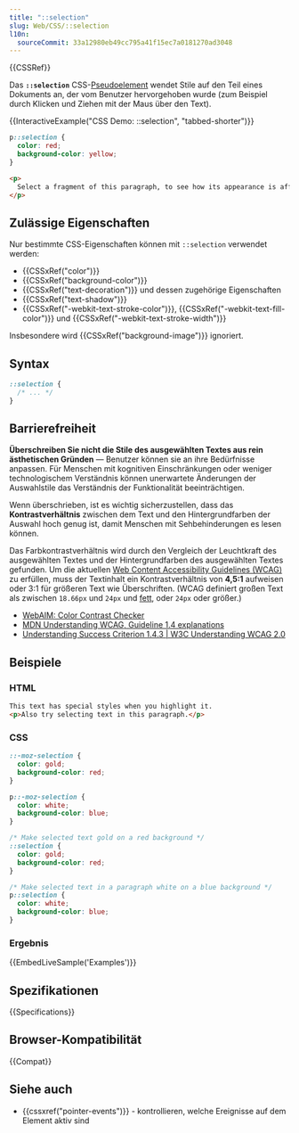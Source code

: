```yaml
---
title: "::selection"
slug: Web/CSS/::selection
l10n:
  sourceCommit: 33a12980eb49cc795a41f15ec7a0181270ad3048
---
```


{{CSSRef}}

Das **`::selection`** CSS-[Pseudoelement](/de/docs/Web/CSS/Pseudo-elements) wendet Stile auf den Teil eines Dokuments an, der vom Benutzer hervorgehoben wurde (zum Beispiel durch Klicken und Ziehen mit der Maus über den Text).

{{InteractiveExample("CSS Demo: ::selection", "tabbed-shorter")}}

```css interactive-example
p::selection {
  color: red;
  background-color: yellow;
}
```

```html interactive-example
<p>
  Select a fragment of this paragraph, to see how its appearance is affected.
</p>
```

## Zulässige Eigenschaften

Nur bestimmte CSS-Eigenschaften können mit `::selection` verwendet werden:

- {{CSSxRef("color")}}
- {{CSSxRef("background-color")}}
- {{CSSxRef("text-decoration")}} und dessen zugehörige Eigenschaften
- {{CSSxRef("text-shadow")}}
- {{CSSxRef("-webkit-text-stroke-color")}}, {{CSSxRef("-webkit-text-fill-color")}} und {{CSSxRef("-webkit-text-stroke-width")}}

Insbesondere wird {{CSSxRef("background-image")}} ignoriert.

## Syntax

```css
::selection {
  /* ... */
}
```

## Barrierefreiheit

**Überschreiben Sie nicht die Stile des ausgewählten Textes aus rein ästhetischen Gründen** — Benutzer können sie an ihre Bedürfnisse anpassen. Für Menschen mit kognitiven Einschränkungen oder weniger technologischem Verständnis können unerwartete Änderungen der Auswahlstile das Verständnis der Funktionalität beeinträchtigen.

Wenn überschrieben, ist es wichtig sicherzustellen, dass das **Kontrastverhältnis** zwischen dem Text und den Hintergrundfarben der Auswahl hoch genug ist, damit Menschen mit Sehbehinderungen es lesen können.

Das Farbkontrastverhältnis wird durch den Vergleich der Leuchtkraft des ausgewählten Textes und der Hintergrundfarben des ausgewählten Textes gefunden. Um die aktuellen [Web Content Accessibility Guidelines (WCAG)](https://www.w3.org/WAI/standards-guidelines/wcag/) zu erfüllen, muss der Textinhalt ein Kontrastverhältnis von **4,5:1** aufweisen oder 3:1 für größeren Text wie Überschriften. (WCAG definiert großen Text als zwischen `18.66px` und `24px` und [fett](/de/docs/Web/CSS/font-weight), oder `24px` oder größer.)

- [WebAIM: Color Contrast Checker](https://webaim.org/resources/contrastchecker/)
- [MDN Understanding WCAG, Guideline 1.4 explanations](/de/docs/Web/Accessibility/Understanding_WCAG/Perceivable#guideline_1.4_make_it_easier_for_users_to_see_and_hear_content_including_separating_foreground_from_background)
- [Understanding Success Criterion 1.4.3 | W3C Understanding WCAG 2.0](https://www.w3.org/TR/UNDERSTANDING-WCAG20/visual-audio-contrast-contrast.html)

## Beispiele

### HTML

```html
This text has special styles when you highlight it.
<p>Also try selecting text in this paragraph.</p>
```

### CSS

```css hidden
::-moz-selection {
  color: gold;
  background-color: red;
}

p::-moz-selection {
  color: white;
  background-color: blue;
}
```

```css
/* Make selected text gold on a red background */
::selection {
  color: gold;
  background-color: red;
}

/* Make selected text in a paragraph white on a blue background */
p::selection {
  color: white;
  background-color: blue;
}
```

### Ergebnis

{{EmbedLiveSample('Examples')}}

## Spezifikationen

{{Specifications}}

## Browser-Kompatibilität

{{Compat}}

## Siehe auch

- {{cssxref("pointer-events")}} - kontrollieren, welche Ereignisse auf dem Element aktiv sind
